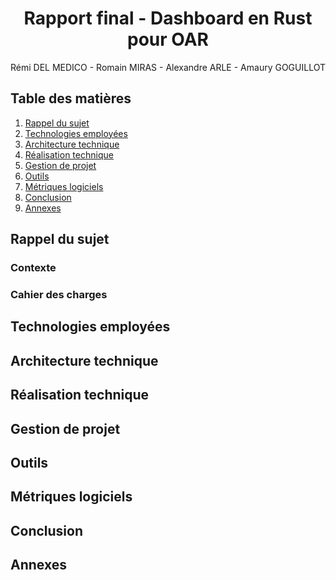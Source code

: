 <h1 align="center">Rapport final - Dashboard en Rust pour OAR</h1>
<p align="center">Rémi DEL MEDICO - Romain MIRAS - Alexandre ARLE - Amaury GOGUILLOT</p>

## Table des matières
1. [Rappel du sujet](#rappel)
2. [Technologies employées](#technos)
3. [Architecture technique](#archi)
4. [Réalisation technique](#réalisation)
5. [Gestion de projet](#gestion)
6. [Outils](#outils)
7. [Métriques logiciels](#métriques)
8. [Conclusion](#conclusion)
9. [Annexes](#annexes)

## Rappel du sujet <a id="rappel"></a>
### Contexte
### Cahier des charges

## Technologies employées <a id="technos"></a>

## Architecture technique <a id="archi"></a>

## Réalisation technique <a id="réalisation"></a>

## Gestion de projet <a id="gestion"></a>

## Outils <a id="outils"></a>

## Métriques logiciels <a id="métriques"></a>

## Conclusion <a id="conclusion"></a>

## Annexes <a id="annexes"></a>
